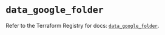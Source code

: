 # `data_google_folder`

Refer to the Terraform Registry for docs: [`data_google_folder`](https://registry.terraform.io/providers/hashicorp/google-beta/6.29.0/docs/data-sources/google_folder).
